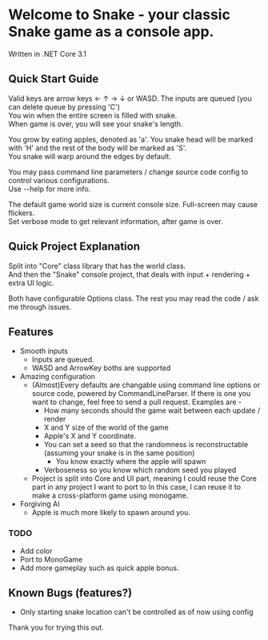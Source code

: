 # Welcome to Snake - your classic Snake game as a console app. 

Written in .NET Core 3.1

## Quick Start Guide
Valid keys are arrow keys ← ↑ → ↓ or WASD. The inputs are queued (you can delete queue by pressing 'C')  
You win when the entire screen is filled with snake.  
When game is over, you will see your snake's length.

You grow by eating apples, denoted as 'a'. You snake head will be marked with 'H' 
and the rest of the body will be marked as 'S'.  
You snake will warp around the edges by default.  


You may pass command line parameters / change source code config to control various configurations.  
Use --help for more info.

The default game world size is current console size. Full-screen may cause flickers.  
Set verbose mode to get relevant information, after game is over.

## Quick Project Explanation
Split into "Core" class library that has the world class.  
And then the "Snake" console project, that deals with input + rendering + extra UI logic.

Both have configurable Options class. The rest you may read the code / ask me through issues.

## Features
* Smooth inputs
  * Inputs are queued.
  * WASD and ArrowKey boths are supported
* Amazing configuration
  * (Almost)Every defaults are changable using command line options or source code, powered by CommandLineParser.
    If there is one you want to change, feel free to send a pull request.
    Examples are - 
      * How many seconds should the game wait between each update / render
      * X and Y size of the world of the game
      * Apple's X and Y coordinate.
      * You can set a seed so that the randomness is reconstructable (assuming your snake is in the same position)
        * You know exactly where the apple will spawn
      * Verboseness so you know which random seed you played
  * Project is split into Core and UI part, meaning I could reuse the Core part in any project I want to port to
    In this case, I can reuse it to make a cross-platform game using monogame.
* Forgiving AI
  * Apple is much more likely to spawn around you.
  

### TODO
* Add color
* Port to MonoGame
* Add more gameplay such as quick apple bonus.

## Known Bugs (features?)
* Only starting snake location can't be controlled as of now using config

Thank you for trying this out.
